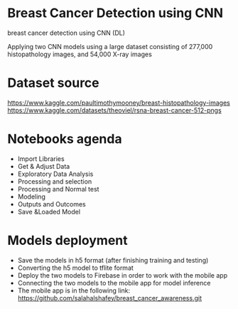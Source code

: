 # Breast Cancer Detection using CNN
breast cancer detection using CNN (DL)

Applying two CNN models using a large dataset consisting of 277,000
histopathology images, and 54,000 X-ray images


# Dataset source #
https://www.kaggle.com/paultimothymooney/breast-histopathology-images
https://www.kaggle.com/datasets/theoviel/rsna-breast-cancer-512-pngs


# Notebooks agenda #
* Import Libraries
* Get & Adjust Data
* Exploratory Data Analysis
* Processing and selection
* Processing and Normal test
* Modeling
* Outputs and Outcomes
* Save &Loaded Model

# Models deployment #
* Save the models in h5 format (after finishing training and testing)
* Converting the h5 model to tflite format
* Deploy the two models to Firebase in order to work with the mobile app
* Connecting the two models to the mobile app for model inference
* The mobile app is in the following link: https://github.com/salahalshafey/breast_cancer_awareness.git
